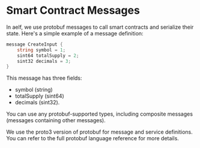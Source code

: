 # Smart Contract Messages

In aelf, we use protobuf messages to call smart contracts and serialize their state. Here's a simple example of a message definition:

```cs
message CreateInput {
    string symbol = 1;
    sint64 totalSupply = 2;
    sint32 decimals = 3;
}
```

This message has three fields: 
- symbol (string)
- totalSupply (sint64)
- decimals (sint32). 

You can use any protobuf-supported types, including composite messages (messages containing other messages).

We use the proto3 version of protobuf for message and service definitions. You can refer to the full protobuf language reference for more details.